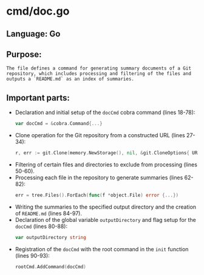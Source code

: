 # cmd/doc.go
## Language: Go
## Purpose: 
	The file defines a command for generating summary documents of a Git repository, which includes processing and filtering of the files and outputs a `README.md` as an index of summaries.

## Important parts: 
- Declaration and initial setup of the `docCmd` cobra command (lines 18-78):
  ```go
  var docCmd = &cobra.Command{...}
  ```
- Clone operation for the Git repository from a constructed URL (lines 27-34):
  ```go
  r, err := git.Clone(memory.NewStorage(), nil, &git.CloneOptions{ URL: repo })
  ```
- Filtering of certain files and directories to exclude from processing (lines 50-60).
- Processing each file in the repository to generate summaries (lines 62-82):
  ```go
  err = tree.Files().ForEach(func(f *object.File) error {...})
  ```
- Writing the summaries to the specified output directory and the creation of `README.md` (lines 84-97).
- Declaration of the global variable `outputDirectory` and flag setup for the `docCmd` (lines 80-88):
  ```go
  var outputDirectory string
  ```
- Registration of the `docCmd` with the root command in the `init` function (lines 90-93):
  ```go
  rootCmd.AddCommand(docCmd)
  ```